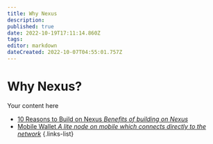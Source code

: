 ```yaml
---
title: Why Nexus
description: 
published: true
date: 2022-10-19T17:11:14.860Z
tags: 
editor: markdown
dateCreated: 2022-10-07T04:55:01.757Z
---
```


# Why Nexus?
Your content here

- [10 Reasons to Build on Nexus *Benefits of building on Nexus*](/en/why-nexus/10-reasons-to-build-on-nexus)
- [Mobile Wallet *A lite node on mobile which connects directly to the network*](/en/why-nexus/mobile-wallet)
{.links-list}